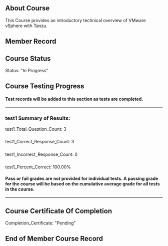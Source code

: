   

## About Course

This Course provides an introductory technical overview of VMware vSphere with Tanzu.

## Member Record  
  
  
## Course Status  

Status: "In Progress"  

## Course Testing Progress  
#### Test records will be added to this section as tests are completed.
  
---  
### test1 Summary of Results:  
test1_Total_Question_Count: 3
#####  
test1_Correct_Response_Count: 3
#####  
test1_Incorrect_Response_Count: 0
#####  
test1_Percent_Correct: 100.00%
#### Pass or fail grades are not provided for individual tests. A passing grade for the course will be based on the cumulative average grade for all tests in the course.  
  
---  
## Course Certificate Of Completion

Completion_Certificate: "Pending"  

## End of Member Course Record